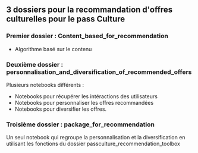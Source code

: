 ## 3 dossiers pour la recommandation d'offres culturelles pour le pass Culture

### Premier dossier : Content_based_for_recommendation
- Algorithme basé sur le contenu 

### Deuxième dossier : personnalisation_and_diversification_of_recommended_offers
Plusieurs notebooks différents :
- Notebooks pour récupérer les intéractions des utilisateurs 
- Notebooks pour personnaliser les offres recommandées 
- Notebooks pour diversifier les offres.

### Troisième dossier : package_for_recommendation 
Un seul notebook qui regroupe la personnalisation et la diversification en utilisant les fonctions du dossier passculture_recommendation_toolbox 